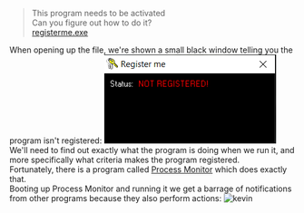 >This program needs to be activated  
>Can you figure out how to do it?  
[registerme.exe](https://ctf.brixel.space/files/f36172553301b9fe376a4413e608399f/registerme.exe?token=eyJ1c2VyX2lkIjo1MDcsInRlYW1faWQiOjMyNSwiZmlsZV9pZCI6MjF9.X-4whA.q_eru0qH29g_cZLd1dkyiEecCyw)  

When opening up the file, we're shown a small black window telling you the program isn't registered:
![test](https://github.com/Happygator/CTF/blob/master/brixelCTF/NotRegistered.PNG)  
We'll need to find out exactly what the program is doing when we run it, and more specifically what criteria makes the program registered.  
Fortunately, there is a program called [Process Monitor](https://docs.microsoft.com/en-us/sysinternals/downloads/procmon) which does exactly that.  
Booting up Process Monitor and running it we get a barrage of notifications from other programs because they also perform actions:
![kevin]()

